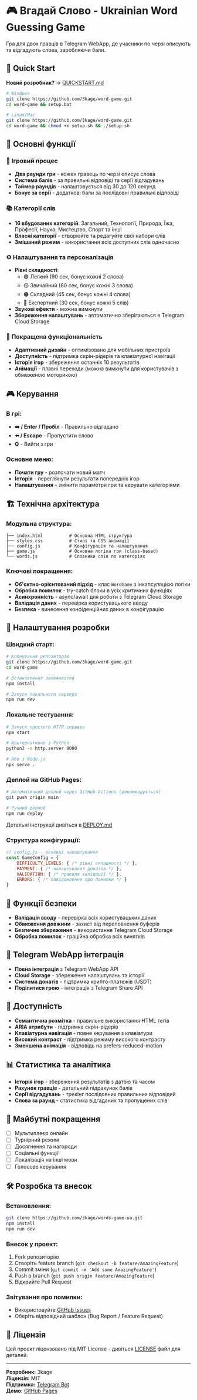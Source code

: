 # 🎮 Вгадай Слово - Ukrainian Word Guessing Game

Гра для двох гравців в Telegram WebApp, де учасники по черзі описують та відгадують слова, заробляючи бали.

## 🚀 Quick Start

**Новий розробник?** → [QUICKSTART.md](./QUICKSTART.md)

```bash
# Windows
git clone https://github.com/3kage/word-game.git
cd word-game && setup.bat

# Linux/Mac  
git clone https://github.com/3kage/word-game.git
cd word-game && chmod +x setup.sh && ./setup.sh
```

## 🌟 Основні функції

### 🎯 Ігровий процес
- **Два раунди гри** - кожен гравець по черзі описує слова
- **Система балів** - за правильні відповіді та серії відгадувань
- **Таймер раундів** - налаштовується від 30 до 120 секунд
- **Бонус за серії** - додаткові бали за послідовні правильні відповіді

### 📚 Категорії слів
- **16 вбудованих категорій**: Загальний, Технології, Природа, Їжа, Професії, Наука, Мистецтво, Спорт та інші
- **Власні категорії** - створюйте та редагуйте свої набори слів
- **Змішаний режим** - використання всіх доступних слів одночасно

### ⚙️ Налаштування та персоналізація
- **Рівні складності**:
  - 🟢 Легкий (90 сек, бонус кожні 2 слова)
  - 🟡 Звичайний (60 сек, бонус кожні 3 слова)  
  - 🟠 Складний (45 сек, бонус кожні 4 слова)
  - 🔴 Експертний (30 сек, бонус кожні 5 слів)
- **Звукові ефекти** - можна вимкнути
- **Збереження налаштувань** - автоматично зберігаються в Telegram Cloud Storage

### 🎨 Покращена функціональність
- **Адаптивний дизайн** - оптимізовано для мобільних пристроїв
- **Доступність** - підтримка скрін-рідерів та клавіатурної навігації
- **Історія ігор** - збереження останніх 10 результатів
- **Анімації** - плавні переходи (можна вимкнути для користувачів з обмеженою моторикою)

## 🎮 Керування

### В грі:
- **➡️ / Enter / Пробіл** - Правильно відгадано
- **⬅️ / Escape** - Пропустити слово  
- **Q** - Вийти з гри

### Основне меню:
- **Почати гру** - розпочати новий матч
- **Історія** - переглянути результати попередніх ігор
- **Налаштування** - змінити параметри гри та керувати категоріями

## 🏗️ Технічна архітектура

### Модульна структура:
```
├── index.html          # Основна HTML структура
├── styles.css          # Стилі та CSS анімації  
├── config.js           # Конфігурація та налаштування
├── game.js             # Основна логіка гри (class-based)
└── words.js            # Словники слів по категоріях
```

### Ключові покращення:
- **Об'єктно-орієнтований підхід** - клас `WordGame` з інкапсуляцією логіки
- **Обробка помилок** - try-catch блоки в усіх критичних функціях
- **Асинхронність** - async/await для роботи з Telegram Cloud Storage
- **Валідація даних** - перевірка користувацького вводу
- **Безпека** - винесення конфіденційних даних в конфігурацію

## 🔧 Налаштування розробки

### Швидкий старт:
```bash
# Клонування репозиторію
git clone https://github.com/3kage/word-game.git
cd word-game

# Встановлення залежностей
npm install

# Запуск локального сервера
npm run dev
```

### Локальне тестування:
```bash
# Запуск простого HTTP сервера
npm start

# Альтернативно з Python
python3 -m http.server 8080

# Або з Node.js
npx serve .
```

### Деплой на GitHub Pages:
```bash
# Автоматичний деплой через GitHub Actions (рекомендується)
git push origin main

# Ручний деплой
npm run deploy
```

Детальні інструкції дивіться в [DEPLOY.md](./DEPLOY.md)

### Структура конфігурації:
```javascript
// config.js - основні налаштування
const GameConfig = {
    DIFFICULTY_LEVELS: { /* рівні складності */ },
    PAYMENT: { /* налаштування донатів */ },
    VALIDATION: { /* правила валідації */ },
    ERRORS: { /* повідомлення про помилки */ }
}
```

## 🎯 Функції безпеки

- **Валідація вводу** - перевірка всіх користувацьких даних
- **Обмеження довжини** - захист від переповнення буферів
- **Безпечне збереження** - використання Telegram Cloud Storage
- **Обробка помилок** - граційна обробка всіх винятків

## 📱 Telegram WebApp інтеграція

- **Повна інтеграція** з Telegram WebApp API
- **Cloud Storage** - збереження налаштувань та історії
- **Система донатів** - підтримка крипто-платежів (USDT)
- **Поділитися грою** - інтеграція з Telegram Share API

## 🎨 Доступність

- **Семантична розмітка** - правильне використання HTML тегів
- **ARIA атрибути** - підтримка скрін-рідерів
- **Клавіатурна навігація** - повне керування з клавіатури
- **Високий контраст** - підтримка режиму високого контрасту
- **Зменшена анімація** - відповідь на prefers-reduced-motion

## 📊 Статистика та аналітика

- **Історія ігор** - збереження результатів з датою та часом
- **Рахунок гравців** - детальний підрахунок балів
- **Серії відгадувань** - трекінг послідовних правильних відповідей
- **Слова за раунд** - статистика відгаданих та пропущених слів

## 🚀 Майбутні покращення

- [ ] Мультиплеєр онлайн
- [ ] Турнірний режим  
- [ ] Досягнення та нагороди
- [ ] Соціальні функції
- [ ] Локалізація на інші мови
- [ ] Голосове керування

## 🛠️ Розробка та внесок

### Встановлення:
```bash
git clone https://github.com/3kage/words-game-ua.git
npm install
npm run dev
```

### Внесок у проект:
1. Fork репозиторію
2. Створіть feature branch (`git checkout -b feature/AmazingFeature`)
3. Commit зміни (`git commit -m 'Add some AmazingFeature'`)
4. Push в branch (`git push origin feature/AmazingFeature`)
5. Відкрийте Pull Request

### Звітування про помилки:
- Використовуйте [GitHub Issues](https://github.com/3kage/word-game/issues)
- Оберіть відповідний шаблон (Bug Report / Feature Request)

## 📄 Ліцензія

Цей проект ліцензовано під MIT License - дивіться [LICENSE](LICENSE) файл для деталей.

---

**Розробник:** 3kage  
**Ліцензія:** MIT  
**Підтримка:** [Telegram Bot](https://t.me/word_game_ua_bot)  
**Демо:** [GitHub Pages](https://3kage.github.io/word-game)